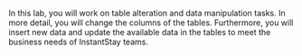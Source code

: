 In this lab, you will work on table alteration and data manipulation tasks. In more detail, you will change the columns of the tables. Furthermore, you will insert new data and update the available data in the tables to meet the business needs of InstantStay teams. 

